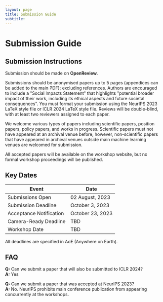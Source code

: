 ```yaml
---
layout: page
title: Submission Guide
subtitle: 
---
```


# Submission Guide

## Submission Instructions

Submission should be made on **OpenReview**.

Submissions should be anonymised papers up to 5 pages (appendices can be added to the main PDF); excluding references. Authors are encouraged to include a "Social Impacts Statement" that highlights "potential broader impact of their work, including its ethical aspects and future societal consequences". You must format your submission using the NeurIPS 2023 LaTeX style file or ICLR 2024 LaTeX style file. Reviews will be double-blind, with at least two reviewers assigned to each paper.

We welcome various types of papers including scientific papers, position papers, policy papers, and works in progress. Scientific papers must not have appeared at an archival venue before, however, non-scientific papers that have appeared in archival venues outside main machine learning venues are welcomed for submission.

All accepted papers will be available on the workshop website, but no formal workshop proceedings will be published.

## Key Dates

| Event                      | Date                |
|----------------------------|---------------------|
| Submissions Open           | 02 August, 2023     |
| Submission Deadline        | October 3, 2023     |
| Acceptance Notification    | October 23, 2023    |
| Camera-Ready Deadline      | TBD                 |
| Workshop Date              | TBD                 |

All deadlines are specified in AoE (Anywhere on Earth).

## FAQ

**Q:** Can we submit a paper that will also be submitted to ICLR 2024?  
**A:** Yes

**Q:** Can we submit a paper that was accepted at NeurIPS 2023?  
**A:** No. NeurIPS prohibits main conference publication from appearing concurrently at the workshops.
